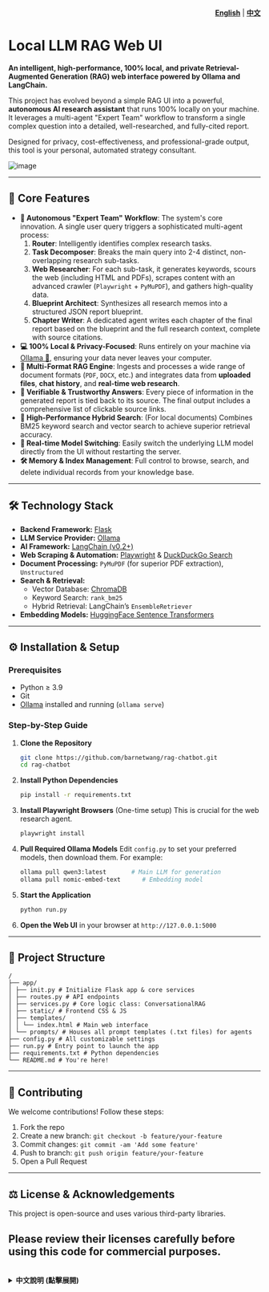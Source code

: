 <div align="right">
  <b><a href="#-english-readme">English</a></b> | <b><a href="#-中文說明">中文</a></b>
</div>

<a name="-english-readme"></a>

# Local LLM RAG Web UI

**An intelligent, high-performance, 100% local, and private Retrieval-Augmented Generation (RAG) web interface powered by Ollama and LangChain.**

This project has evolved beyond a simple RAG UI into a powerful, **autonomous AI research assistant** that runs 100% locally on your machine. It leverages a multi-agent "Expert Team" workflow to transform a single complex question into a detailed, well-researched, and fully-cited report.

Designed for privacy, cost-effectiveness, and professional-grade output, this tool is your personal, automated strategy consultant.

![image](https://github.com/user-attachments/assets/b0f520a6-6422-46d1-aebb-2a4e308ab83c)

---

## 🌟 Core Features

*   **🤖 Autonomous "Expert Team" Workflow**: The system's core innovation. A single user query triggers a sophisticated multi-agent process:
    1.  **Router**: Intelligently identifies complex research tasks.
    2.  **Task Decomposer**: Breaks the main query into 2-4 distinct, non-overlapping research sub-tasks.
    3.  **Web Researcher**: For each sub-task, it generates keywords, scours the web (including HTML and PDFs), scrapes content with an advanced crawler (`Playwright` + `PyMuPDF`), and gathers high-quality data.
    4.  **Blueprint Architect**: Synthesizes all research memos into a structured JSON report blueprint.
    5.  **Chapter Writer**: A dedicated agent writes each chapter of the final report based on the blueprint and the full research context, complete with source citations.
*   **💻 100% Local & Privacy-Focused**: Runs entirely on your machine via [Ollama 🔗](https://ollama.com/), ensuring your data never leaves your computer.
*   **📄 Multi-Format RAG Engine**: Ingests and processes a wide range of document formats (`PDF`, `DOCX`, etc.) and integrates data from **uploaded files**, **chat history**, and **real-time web research**.
*   **🔗 Verifiable & Trustworthy Answers**: Every piece of information in the generated report is tied back to its source. The final output includes a comprehensive list of clickable source links.
*   **🚀 High-Performance Hybrid Search**: (For local documents) Combines BM25 keyword search and vector search to achieve superior retrieval accuracy.
*   **🔄 Real-time Model Switching**: Easily switch the underlying LLM model directly from the UI without restarting the server.
*   **🛠️ Memory & Index Management**: Full control to browse, search, and delete individual records from your knowledge base.

---

## 🛠️ Technology Stack

- **Backend Framework:** [Flask](https://flask.palletsprojects.com/)
- **LLM Service Provider:** [Ollama](https://ollama.com/)
- **AI Framework:** [LangChain (v0.2+)](https://python.langchain.com/docs/)
- **Web Scraping & Automation:** [Playwright](https://playwright.dev/) & [DuckDuckGo Search](https://pypi.org/project/duckduckgo-search/)
- **Document Processing:** `PyMuPDF` (for superior PDF extraction), `Unstructured`
- **Search & Retrieval:**
    -   Vector Database: [ChromaDB](https://github.com/chromadb/chroma)
    -   Keyword Search: `rank_bm25`
    -   Hybrid Retrieval: LangChain’s `EnsembleRetriever`
- **Embedding Models:** [HuggingFace Sentence Transformers](https://huggingface.co/sentence-transformers)

---

## ⚙️ Installation & Setup

### Prerequisites
- Python ≥ 3.9
- Git
- [Ollama](https://ollama.com/) installed and running (`ollama serve`)

### Step-by-Step Guide

1.  **Clone the Repository**
    ```bash
    git clone https://github.com/barnetwang/rag-chatbot.git
    cd rag-chatbot
    ```

2.  **Install Python Dependencies**
    ```bash
    pip install -r requirements.txt
    ```

3.  **Install Playwright Browsers** (One-time setup)
    This is crucial for the web research agent.
    ```bash
    playwright install
    ```

4.  **Pull Required Ollama Models**
    Edit `config.py` to set your preferred models, then download them. For example:
    ```bash
    ollama pull qwen3:latest       # Main LLM for generation
    ollama pull nomic-embed-text      # Embedding model
    ```

5.  **Start the Application**
    ```bash
    python run.py
    ```

6.  **Open the Web UI** in your browser at `http://127.0.0.1:5000`

---

## 📂 Project Structure

```
/
├── app/
│ ├── init.py # Initialize Flask app & core services
│ ├── routes.py # API endpoints
│ ├── services.py # Core logic class: ConversationalRAG
│ ├── static/ # Frontend CSS & JS
│ ├── templates/
│ │ └── index.html # Main web interface
│ └── prompts/ # Houses all prompt templates (.txt files) for agents
├── config.py # All customizable settings
├── run.py # Entry point to launch the app
├── requirements.txt # Python dependencies
└── README.md # You're here!
```

---

## 🤝 Contributing

We welcome contributions!
Follow these steps:

1. Fork the repo
2. Create a new branch: `git checkout -b feature/your-feature`
3. Commit changes: `git commit -am 'Add some feature'`
4. Push to branch: `git push origin feature/your-feature`
5. Open a Pull Request

---

## ⚖️ License & Acknowledgements

This project is open-source and uses various third-party libraries.

Please review their licenses carefully before using this code for commercial purposes.
---
<br>

<details>
<summary><b>中文說明 (點擊展開)</b></summary>

<a name="-中文說明"></a>

# 本地端 LLM RAG 整合介面

**一個智能、高性能、100% 本地運行、注重隱私的檢索增強生成 (RAG) 網頁應用程式，由 Ollama 與 LangChain 驅動。**

本專案已進化為一個強大的**自主 AI 研究助理**，能夠 100% 在您的本機上運行。它利用一個「專家小組」多智能體工作流，將一個複雜的問題，轉化為一份詳細、研究充分、且引用來源完整的深度報告。

專為注重隱私、成本效益和專業級輸出的使用者設計，此工具是您的個人自動化策略顧問。

![image](https://github.com/user-attachments/assets/b0f520a6-6422-46d1-aebb-2a4e308ab83c)

---

*   **🤖 自主「專家小組」工作流**: 本系統的核心創新。使用者的一個複雜問題將觸發一套精密的自動化流程：
    1.  **路由器 (Router)**: 智能識別需要深度研究的複雜任務。
    2.  **任務拆解器 (Task Decomposer)**: 將主問題分解為 2-4 個獨立、不重複的研究子任務。
    3.  **網路研究員 (Web Researcher)**: 為每個子任務生成關鍵詞，全面搜索網路（包含網頁與PDF），使用先進的爬蟲 (`Playwright` + `PyMuPDF`) 抓取高品質資料。
    4.  **藍圖架構師 (Blueprint Architect)**: 將所有研究備忘錄綜合成一份結構化的 JSON 報告藍圖。
    5.  **章節撰寫器 (Chapter Writer)**: 一個專門的 AI 智能體，根據藍圖和全部研究資料，逐章撰寫最終報告的詳細內容，並附上來源引用。
*   **💻 100% 本地化與隱私保護**: 完全透過 [Ollama](https://ollama.com/) 在您的本機運行，確保您的資料永遠不會離開您的電腦。
*   **📄 多格式 RAG 引擎**: 可讀取並處理多種文件格式 (`PDF`, `DOCX` 等)，並能整合來自**上傳的檔案**、**對話歷史**及**即時網路研究**的資料。
*   **🔗 可驗證與可信賴的答案**: 報告中的每一條資訊都與其來源掛鉤。最終的輸出會包含一份完整的、可點擊的來源連結列表。
*   **🚀 高性能混合式搜尋**: (針對本地文件) 結合關鍵詞搜尋 (BM25) 與語義向量搜尋，實現卓越的檢索準確度。
*   **🔄 即時模型切換**: 無需重啟伺服器，直接從 UI 介面輕鬆切換底層的 LLM 模型。
*   **🛠️ 記憶庫與索引管理**: 完整的功能，讓您能瀏覽、搜尋和刪除知識庫中的單筆紀錄。

---

## 🛠️ 技術棧

*   **後端框架:** [Flask](https://flask.palletsprojects.com/)
*   **LLM 服務:** [Ollama](https://ollama.com/)
*   **AI 框架:** [LangChain (v0.2+)](https://python.langchain.com/docs/)
*   **文件處理:** `PyMuPDF`, `Unstructured`
*   **搜尋與檢索:**
    *   **向量資料庫:** [ChromaDB](https://github.com/chromadb/chroma)
    *   **關鍵詞搜尋:** [`rank_bm25`](https://pypi.org/project/rank-bm25/)
    *   **混合式搜尋:** LangChain 的 [`EnsembleRetriever`](https://python.langchain.com/docs/modules/data_connection/retrievers/ensemble/)
*   **嵌入模型:** [HuggingFace Sentence Transformers](https://huggingface.co/sentence-transformers)
  - 預設示例: `nomic-embed-text`

---

## ⚙️ 安裝與啟動

### 前置條件

確保以下項目均已安裝並執行:

- Python ≥ 3.9
- Git
- [Ollama](https://ollama.com/) 已安裝且運行中 (`ollama serve`)

> 💡 **提示**: 使用 `screen` 或 `nohup` 在背景啟動 Ollama，避免終端被佔用。

---

### 操作步驟

1. **複製倉儲**
   ```bash
   git clone https://github.com/barnetwang/rag-chatbot.git
   cd rag-chatbot
   ```

2. **安裝依賴套件**
   ```bash
   pip install -r requirements.txt
   ```

3. **下載所需模型**

   修改 `config.py` 中的預設模型設定後進行下載：
   ```bash
   ollama pull qwen3:latest          # 默認 LLM 模型
   oollama pull nomic-embed-text  # 默認嵌入模型（如需使用）
   ```

4. **啟動應用程序**
   ```bash
   python run.py
   ```

5. **開啟介面**
   瀏覽器中輸入：
   ```
   http://127.0.0.1:5000
   ```

---

## 🔧 配置檔案說明

修改 `config.py` 中的參數進行自訂：

### 核心設定

| 參數名稱              | 說明 |
|-----------------------|------|
| `DEFAULT_MODEL`       | 啟動時預設使用的 LLM 模型 |
| `EMBEDDING_MODEL_NAME`| HuggingFace 中的嵌入式模型名稱 |
| `PERSIST_DIRECTORY`   | ChromaDB 向量儲存路徑 |

### 搜尋調整參數

| 參數名稱              | 說明 |
|-----------------------|------|
| `VECTOR_SEARCH_K`     | 向量搜尋返回結果數目 |
| `BM25_SEARCH_K`       | BM25 搜尋返回結果數目 |
| `ENSEMBLE_WEIGHTS`    | 向量與關鍵字搜索結果合成時的權重分配比例 |

---

## 📂 專案架構

```
/
├── app/
│ ├── init.py      # Flask 初始化
│ ├── routes.py        # API 端點定義
│ ├── services.py      # 主要業務邏輯：ConversationalRAG 類別
│ ├── static/          # 前端 CSS & JS 資料夾
│ ├── templates/
│ │ └── index.html       # 單頁式介面 HTML 檔案
│ └── prompts/           # 存放所有代理程式的提示範本（.txt 檔案）
├── config.py            # 可變動設定檔
├── run.py               # 啟動腳本入口點
├── requirements.txt     # 所需 Python 套件清單
└── README.md            # 說明文件（就是這個！）
```

---

## 🤝 貢獻指南

歡迎任何形式的貢獻！請遵循標準的 Fork 和 Pull Request 工作流程。

## ⚖️ 授權與致謝

本專案為開源專案，其依賴的多個第三方套件擁有各自的授權條款。在將本專案用於商業目的前，請務必詳細閱讀並遵守。

</details>
